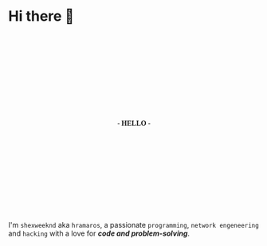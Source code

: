 
# Hi there 👋

<link rel="preconnect" href="https://fonts.googleapis.com">
<link rel="preconnect" href="https://fonts.gstatic.com" crossorigin>
<link href="https://fonts.googleapis.com/css2?family=Edu+AU+VIC+WA+NT+Guides:wght@400..700&display=swap" rel="stylesheet">


<div style="background-image: url('https://github.com/shexweeknd/blob/shexweeknd/walp.jpg'); background-size: cover; display: flex; align-items: center; justify-content: center; width: 100%; height: 360px; margin-bottom: 15px">
    <p style="font-family: 'Edu AU VIC WA NT Guides', cursive; font-weight: 700">
        - HELLO -
    </p>
</div>

I'm `shexweeknd` aka `hramaros`, a passionate `programming`, `network engeneering` and `hacking` with a love for ***code and problem-solving***.
